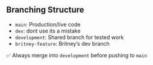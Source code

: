 ## Branching Structure

- `main`: Production/live code
- `dev`: dont use its a mistake
- `development`: Shared branch for tested work
- `britney-feature`: Britney’s dev branch

✅ Always merge into `development` before pushing to `main`
